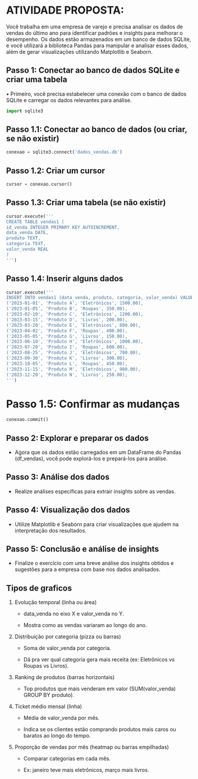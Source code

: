 # ATIVIDADE PROPOSTA:

Você trabalha em uma empresa de varejo e precisa analisar os dados de vendas do último ano
para identificar padrões e insights para melhorar o desempenho. Os dados estão armazenados
em um banco de dados SQLite, e você utilizará a biblioteca Pandas para manipular e analisar
esses dados, além de gerar visualizações utilizando Matplotlib e Seaborn.

## Passo 1: Conectar ao banco de dados SQLite e criar uma tabela
• Primeiro, você precisa estabelecer uma conexão com o banco de dados SQLite e carregar
os dados relevantes para análise.

```python
import sqlite3
```

## Passo 1.1: Conectar ao banco de dados (ou criar, se não existir)

```python
conexao = sqlite3.connect('dados_vendas.db')
```

## Passo 1.2: Criar um cursor

```python
cursor = conexao.cursor()
```

## Passo 1.3: Criar uma tabela (se não existir)

```python
cursor.execute('''
CREATE TABLE vendas1 (
id_venda INTEGER PRIMARY KEY AUTOINCREMENT,
data_venda DATE,
produto TEXT,
categoria TEXT,
valor_venda REAL
)
''')
```

## Passo 1.4: Inserir alguns dados

```python
cursor.execute('''
INSERT INTO vendas1 (data_venda, produto, categoria, valor_venda) VALUES
('2023-01-01', 'Produto A', 'Eletrônicos', 1500.00),
('2023-01-05', 'Produto B', 'Roupas', 350.00),
('2023-02-10', 'Produto C', 'Eletrônicos', 1200.00),
('2023-03-15', 'Produto D', 'Livros', 200.00),
('2023-03-20', 'Produto E', 'Eletrônicos', 800.00),
('2023-04-02', 'Produto F', 'Roupas', 400.00),
('2023-05-05', 'Produto G', 'Livros', 150.00),
('2023-06-10', 'Produto H', 'Eletrônicos', 1000.00),
('2023-07-20', 'Produto I', 'Roupas', 600.00),
('2023-08-25', 'Produto J', 'Eletrônicos', 700.00),
('2023-09-30', 'Produto K', 'Livros', 300.00),
('2023-10-05', 'Produto L', 'Roupas', 450.00),
('2023-11-15', 'Produto M', 'Eletrônicos', 900.00),
('2023-12-20', 'Produto N', 'Livros', 250.00);
''') 
```

# Passo 1.5: Confirmar as mudanças
```python
conexao.commit()
```

## Passo 2: Explorar e preparar os dados
* Agora que os dados estão carregados em um DataFrame do Pandas (df_vendas), você
pode explorá-los e prepará-los para análise.

## Passo 3: Análise dos dados
* Realize análises específicas para extrair insights sobre as vendas.

## Passo 4: Visualização dos dados
* Utilize Matplotlib e Seaborn para criar visualizações que ajudem na interpretação dos
resultados.

## Passo 5: Conclusão e análise de insights
* Finalize o exercício com uma breve análise dos insights obtidos e sugestões para a empresa com base nos dados analisados.


## Tipos de graficos

1. Evolução temporal (linha ou área)

    * data_venda no eixo X e valor_venda no Y.

    * Mostra como as vendas variaram ao longo do ano.

2. Distribuição por categoria (pizza ou barras)

    * Soma de valor_venda por categoria.

    * Dá pra ver qual categoria gera mais receita (ex: Eletrônicos vs Roupas vs Livros).

3. Ranking de produtos (barras horizontais)

    * Top produtos que mais venderam em valor (SUM(valor_venda) GROUP BY produto).

4. Ticket médio mensal (linha)

    * Média de valor_venda por mês.

    * Indica se os clientes estão comprando produtos mais caros ou baratos ao longo do tempo.

5. Proporção de vendas por mês (heatmap ou barras empilhadas)

    * Comparar categorias em cada mês.

    * Ex: janeiro teve mais eletrônicos, março mais livros.